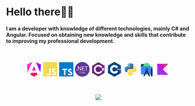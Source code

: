 <h1>Hello there✋🏻</h1>

<h4>I am a developer with knowledge of different technologies, mainly C# and Angular.
Focused on obtaining new knowledge and skills that contribute to improving my professional development.</h4>

<div class="technology-stack">
<!--   <h1 align="left">
    Technology stack ⚒️
  </h1> -->
  <br>
  <div class="icons">
    <p align="center">
      <img src="https://github.com/devicons/devicon/blob/master/icons/angular/angular-original.svg" alt="Angular" width="40" height="40"/>
      <img src="https://github.com/devicons/devicon/blob/master/icons/javascript/javascript-plain.svg" alt="Javascript" width="40" height="40"/>
      <img src="https://github.com/devicons/devicon/blob/master/icons/typescript/typescript-plain.svg" alt="Typescript" width="40" height="40"/>
      <img src="https://github.com/devicons/devicon/blob/master/icons/dotnetcore/dotnetcore-original.svg" alt="DotNetCore" width="40" height="40"/>
      <!--<img src="https://github.com/devicons/devicon/blob/master/icons/c/c-plain.svg" alt="C" width="40" height="40"/>-->
      <img src="https://github.com/devicons/devicon/blob/master/icons/csharp/csharp-plain.svg" alt="C#" width="40" height="40"/>
      <img src="https://github.com/devicons/devicon/blob/master/icons/cplusplus/cplusplus-plain.svg" alt="C++" width="40" height="40"/>
      <img src="https://github.com/devicons/devicon/blob/master/icons/python/python-original.svg" alt="Python" width="40" height="40"/>
      <!--<img src="https://github.com/devicons/devicon/blob/master/icons/html5/html5-plain.svg" alt="HTML" width="40" height="40"/>-->
      <!--<img src="https://github.com/devicons/devicon/blob/master/icons/css3/css3-plain.svg" alt="CSS" width="40" height="40"/>-->
      <!--<img src="https://github.com/devicons/devicon/blob/master/icons/nodejs/nodejs-original-wordmark.svg" alt="Node" width="40" height="40"/>-->
      <!--<img src="https://github.com/devicons/devicon/blob/master/icons/npm/npm-original-wordmark.svg" alt="npm" width="40" height="40"/>-->
      <img src="https://github.com/devicons/devicon/blob/master/icons/androidstudio/androidstudio-original.svg" alt="AndroidStudio" width="40" height="40"/>
      <img src="https://github.com/devicons/devicon/blob/master/icons/kotlin/kotlin-original.svg" alt="Kotlin" width="40" height="40"/>
      <!--<img src="" alt="" width="40" height="40"/>-->
    </p>
  </div>
</div>

<div class="github-stats">
<!--   <h1 align="left">
    Github Stats 👓
  </h1> -->
  <br>
  <div>
    <p align="center">
      <img src="https://github-readme-stats.vercel.app/api/top-langs/?username=brauliogrc&hide_progress=true&theme=tokyonight"/>
    </p>
<!--     <p align="center">
      <img src="https://github-readme-stats.vercel.app/api?username=brauliogrc&show_icons=true&theme=tokyonight&rank_icon=github"/>
      <img src="https://github-readme-streak-stats.herokuapp.com?user=brauliogrc&theme=tokyonight"/>
    </p> -->
    <p align="center">
    </p>
  </div>
</div>

<!--
**brauliogrc/brauliogrc** is a ✨ _special_ ✨ repository because its `README.md` (this file) appears on your GitHub profile.

Here are some ideas to get you started:

- 🔭 I’m currently working on ...
- 🌱 I’m currently learning ...
- 👯 I’m looking to collaborate on ...
- 🤔 I’m looking for help with ...
- 💬 Ask me about ...
- 📫 How to reach me: ...
- 😄 Pronouns: ...
- ⚡ Fun fact: ...
-->
